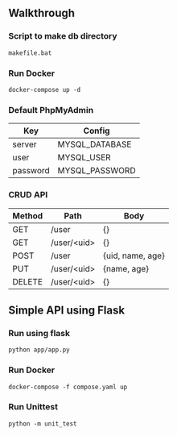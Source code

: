 ## Walkthrough

### Script to make db directory
`makefile.bat`

### Run Docker
`docker-compose up -d`

### Default PhpMyAdmin
| Key | Config |
| --- | --- |
| server   | MYSQL_DATABASE |
| user     | MYSQL_USER |
| password | MYSQL_PASSWORD |

### CRUD API
| Method | Path | Body |
| --- | --- | --- |
| GET | /user | {} |
| GET | /user/&lt;uid&gt; | {} |
| POST | /user | {uid, name, age} |
| PUT | /user/&lt;uid&gt; | {name, age} |
| DELETE | /user/&lt;uid&gt; | {} |

## Simple API using Flask

### Run using flask
`python app/app.py`

### Run Docker
`docker-compose -f compose.yaml up`

### Run Unittest
`python -m unit_test`
